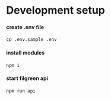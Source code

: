# Development setup

#### create .env file
```shell
cp .env.sample .env
```

#### install modules
```shell
npm i
```

#### start filgreen api
```shell
npm run api
```
